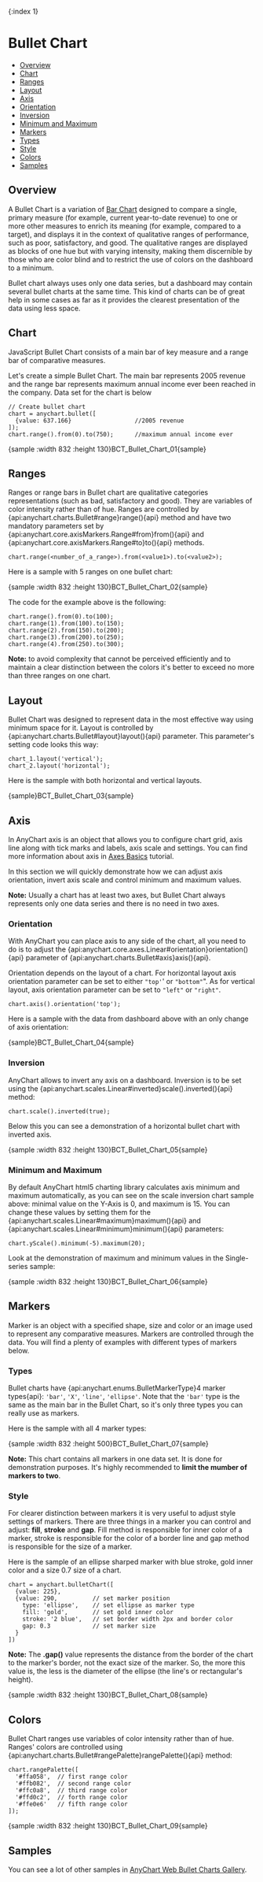 {:index 1}
# Bullet Chart

* [Overview](#overview)
* [Chart](#chart)
* [Ranges](#ranges)
* [Layout](#layout)
* [Axis](#axis)
 * [Orientation](#orientation)
 * [Inversion](#inversion)
 * [Minimum and Maximum](#minimum_and_maximum)
* [Markers](#markers)
 * [Types](#types)
 * [Style](#style)
* [Colors](#colors)
* [Samples](#samples)

## Overview

A Bullet Chart is a variation of [Bar Chart](Bar_Chart) designed to compare a single, primary measure (for example, current year-to-date revenue) to one or more other measures to enrich its meaning (for example, compared to a target), and displays it in the context of qualitative ranges of performance, such as poor, satisfactory, and good. The qualitative ranges are displayed as blocks of one hue but with varying intensity, making them discernible by those who are color blind and to restrict the use of colors on the dashboard to a minimum.

Bullet chart always uses only one data series, but a dashboard may contain several bullet charts at the same time. This kind of charts can be of great help in some cases as far as it provides the clearest presentation of the data using less space.

## Chart

JavaScript Bullet Chart consists of a main bar of key measure and a range bar of comparative measures. 
  
Let's create a simple Bullet Chart. The main bar represents 2005 revenue and the range bar represents maximum annual income ever been reached in the company. Data set for the chart is below

```
// Create bullet chart
chart = anychart.bullet([
  {value: 637.166}                  //2005 revenue
]);
chart.range().from(0).to(750);      //maximum annual income ever 
```

{sample :width 832 :height 130}BCT\_Bullet\_Chart\_01{sample}

## Ranges

Ranges or range bars in Bullet chart are qualitative categories representations (such as bad, satisfactory and good). They are variables of color intensity rather than of hue. Ranges are controlled by {api:anychart.charts.Bullet#range}range(){api} method and have two mandatory parameters set by {api:anychart.core.axisMarkers.Range#from}from(){api} and {api:anychart.core.axisMarkers.Range#to}to(){api} methods.

```
chart.range(<number_of_a_range>).from(<value1>).to(<value2>);
```

Here is a sample with 5 ranges on one bullet chart:

{sample :width 832 :height 130}BCT\_Bullet\_Chart\_02{sample}

The code for the example above is the following:

```
chart.range().from(0).to(100);
chart.range(1).from(100).to(150);
chart.range(2).from(150).to(200);
chart.range(3).from(200).to(250);
chart.range(4).from(250).to(300);
```

**Note:** to avoid complexity that cannot be perceived efficiently and to maintain a clear distinction between the colors it's better to exceed no more than three ranges on one chart.

## Layout

Bullet Chart was designed to represent data in the most effective way using minimum space for it. Layout is controlled by {api:anychart.charts.Bullet#layout}layout(){api} parameter. This parameter's setting code looks this way:

```
chart_1.layout('vertical');
chart_2.layout('horizontal');
```
Here is the sample with both horizontal and vertical layouts.

{sample}BCT\_Bullet\_Chart\_03{sample}

## Axis

In AnyChart axis is an object that allows you to configure chart grid, axis line along with tick marks and labels, axis scale and settings. You can find more information about axis in [Axes Basics](../Axes_and_Grids/Axis_Basics) tutorial. 

In this section we will quickly demonstrate how we can adjust axis orientation, invert axis scale and control minimum and maximum values.

**Note:** Usually a chart has at least two axes, but Bullet Chart always represents only one data series and there is no need in two axes.

### Orientation

With AnyChart you can place axis to any side of the chart, all you need to do is to adjust the {api:anychart.core.axes.Linear#orientation}orientation(){api} parameter of {api:anychart.charts.Bullet#axis}axis(){api}.

Orientation depends on the layout of a chart. For horizontal layout axis orientation parameter can be set to either `"top'`' or `"bottom"`". As for vertical layout, axis orientation parameter can be set to `"left"` or `"right"`.

```
chart.axis().orientation('top');
```

Here is a sample with the data from dashboard above with an only change of axis orientation:

{sample}BCT\_Bullet\_Chart\_04{sample}

### Inversion

AnyChart allows to invert any axis on a dashboard. Inversion is to be set using the {api:anychart.scales.Linear#inverted}scale().inverted(){api} method:

```
chart.scale().inverted(true);
```

Below this you can see a demonstration of a horizontal bullet chart with inverted axis. 

{sample :width 832 :height 130}BCT\_Bullet\_Chart\_05{sample}

### Minimum and Maximum

By default AnyChart html5 charting library calculates axis minimum and maximum automatically, as you can see on the scale inversion chart sample above: minimal value on the Y-Axis is 0, and maximum is 15. You can change these values by setting them for the {api:anychart.scales.Linear#maximum}maximum(){api} and {api:anychart.scales.Linear#minimum}minimum(){api} parameters:

```
chart.yScale().minimum(-5).maximum(20);
```

Look at the demonstration of maximum and minimum values in the Single-series sample:

{sample :width 832 :height 130}BCT\_Bullet\_Chart\_06{sample}

## Markers

Marker is an object with a specified shape, size and color or an image used to represent any comparative measures. 
Markers are controlled through the data. You will find a plenty of examples with different types of markers below.

### Types

Bullet charts have {api:anychart.enums.BulletMarkerType}4 marker types{api}: `'bar'`, `'X'`, `'line'`, `'ellipse'`. Note that the `'bar'` type is the same as the main bar in the Bullet Chart, so it's only three types you can really use as markers. 

Here is the sample with all 4 marker types:

{sample :width 832 :height 500}BCT\_Bullet\_Chart\_07{sample}

**Note:** This chart contains all markers in one data set. It is done for demonstration purposes. It's highly recommended to **limit the mumber of markers to two**.

### Style

For clearer distinction between markers it is very useful to adjust style settings of markers. There are three things in a marker you can control and adjust: **fill**, **stroke** and **gap**. Fill method is responsible for inner color of a marker, stroke is responsible for the color of a border line and gap method is responsible for the size of a marker.

Here is the sample of an ellipse sharped marker with blue stroke, gold inner color and a size 0.7 size of a chart.

```
chart = anychart.bulletChart([
  {value: 225},
  {value: 290,          // set marker position
    type: 'ellipse',    // set ellipse as marker type
    fill: 'gold',       // set gold inner color 
    stroke: '2 blue',   // set border width 2px and border color
    gap: 0.3            // set marker size 
  }
])
```

**Note:** The **.gap()** value represents the distance from the border of the chart to the marker's border, not the exact size of the marker. So, the more this value is, the less is the diameter of the ellipse (the line's or rectangular's height).

{sample :width 832 :height 130}BCT\_Bullet\_Chart\_08{sample}

## Colors

Bullet Chart ranges use variables of color intensity rather than of hue. Ranges' colors are controlled using {api:anychart.charts.Bullet#rangePalette}rangePalette(){api} method:

```
chart.rangePalette([
  '#ffa058',  // first range color
  '#ffb082',  // second range color
  '#ffc0a8',  // third range color
  '#ffd0c2',  // forth range color
  '#ffe0e6'   // fifth range color
]);
```

{sample :width 832 :height 130}BCT\_Bullet\_Chart\_09{sample}

## Samples

You can see a lot of other samples in [AnyChart Web Bullet Charts Gallery](https://www.anychart.com/products/anychart/gallery/Bullet_Charts/).
